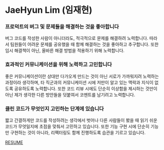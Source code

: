 # JaeHyun Lim (임재현)

### 프로덕트의 버그 및 문제들을 해결하는 것을 좋아합니다

버그 코드를 작성한 사람이 아니더라도, 적극적으로 문제를 해결하려 노력합니다. 따라서 팀원들이 어려운 문제를 공유했을 때 함께 해결하는 것을 좋아하고 추구합니다. 또한 임시 해결책이 아닌, 올바른 해결 방법을 적용하기 위해 노력합니다.

### 효과적인 커뮤니케이션을 위해 노력하고 고민합니다

좋은 커뮤니케이션이란 상대만 다가오게 만드는 것이 아닌 서로가 가까워지려 노력하는 과정이라 생각하며, 타 직군과의 커뮤니케이션 시에 저만이 알고 있는 맥락과 지식이 없도록 공유하도록 노력합니다. 또한 코드 리뷰 시에도 단순히 이상함을 제시하는 것만이 아닌 제가 생각한 다른 방안들을 덧붙여서 코멘트를 남기려고 노력합니다.

### 클린 코드가 무엇인지 고민하는 단계에 있습니다

짧고 간결하게만 코드를 작성하려는 생각에서 벗어나 다른 사람들이 봤을 때 읽기 쉬운 코드가 무엇일지에 초점을 맞춰서 고민하고 있습니다. 또한 기능 구현 시에 단순히 기능만 구현하는 것이 아니라, 리팩터링도 함께 진행하도록 습관을 기르고 있습니다.

[RESUME](https://www.notion.so/violet9503/a677e16888c44d75ae2e214a78d07b47)
